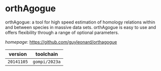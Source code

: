 # orthAgogue

orthAgogue: a tool for high speed estimation of homology relations within and between species in massive data sets. orthAgogue is easy to use and offers flexibility through a range of optional parameters.

*homepage*: <https://github.com/guyleonard/orthagogue>

version | toolchain
--------|----------
``20141105`` | ``gompi/2023a``
